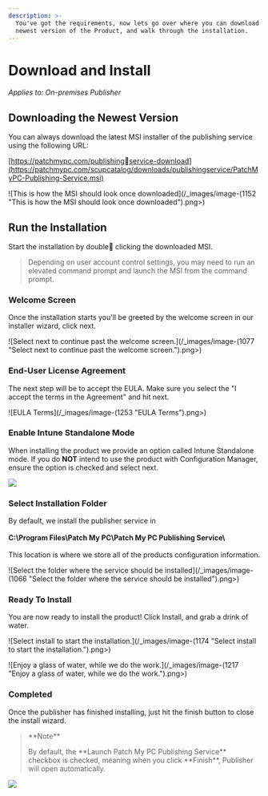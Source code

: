 ```yaml
---
description: >-
  You've got the requirements, now lets go over where you can download the
  newest version of the Product, and walk through the installation.
---
```


# Download and Install

_Applies to: On-premises Publisher_

## Downloading the Newest Version

You can always download the latest MSI installer of the publishing service using the following URL:

[https://patchmypc.com/publishingservice-download](https://patchmypc.com/scupcatalog/downloads/publishingservice/PatchMyPC-Publishing-Service.msi)

!\[This is how the MSI should look once downloaded]\(/\_images/image-(1152 "This is how the MSI should look once downloaded").png>)

## Run the Installation

Start the installation by double clicking the downloaded MSI.

> Depending on user account control settings, you may need to run an elevated command prompt and launch the MSI from the command prompt.

### Welcome Screen

Once the installation starts you'll be greeted by the welcome screen in our installer wizard, click next.

!\[Select next to continue past the welcome screen.]\(/\_images/image-(1077 "Select next to continue past the welcome screen.").png>)

### End-User License Agreement

The next step will be to accept the EULA. Make sure you select the "I accept the terms in the Agreement" and hit next.

!\[EULA Terms]\(/\_images/image-(1253 "EULA Terms").png>)

### Enable Intune Standalone Mode

When installing the product we provide an option called Intune Standalone mode. If you do **NOT** intend to use the product with Configuration Manager, ensure the option is checked and select next.

![](../../_images/image-\(1089\).png%3E)

### Select Installation Folder

By default, we install the publisher service in\
\
**C:\Program Files\Patch My PC\Patch My PC Publishing Service\\**\
\
This location is where we store all of the products configuration information.

!\[Select the folder where the service should be installed]\(/\_images/image-(1066 "Select the folder where the service should be installed").png>)

### Ready To Install

You are now ready to install the product! Click Install, and grab a drink of water.

!\[Select install to start the installation.]\(/\_images/image-(1174 "Select install to start the installation.").png>)

!\[Enjoy a glass of water, while we do the work.]\(/\_images/image-(1217 "Enjoy a glass of water, while we do the work.").png>)

### Completed

Once the publisher has finished installing, just hit the finish button to close the install wizard.

> \*\*Note\*\*
>
> By default, the \*\*Launch Patch My PC Publishing Service\*\* checkbox is checked, meaning when you click \*\*Finish\*\*, Publisher will open automatically.

![](../../_images/image-\(1198\).png%3E)
